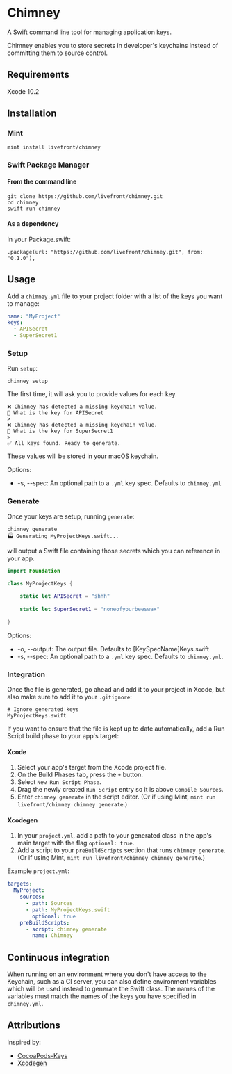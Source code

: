 # Chimney
A Swift command line tool for managing application keys.

Chimney enables you to store secrets in developer's keychains instead of committing them to source control.

## Requirements

Xcode 10.2

## Installation

### Mint

```
mint install livefront/chimney
```

### Swift Package Manager

#### From the command line

```
git clone https://github.com/livefront/chimney.git
cd chimney
swift run chimney
```

#### As a dependency

In your Package.swift:
```
.package(url: "https://github.com/livefront/chimney.git", from: "0.1.0"),
```

## Usage

Add a `chimney.yml` file to your project folder with a list of the keys you want to manage:

```yaml
name: "MyProject"
keys:
  - APISecret
  - SuperSecret1
```

### Setup

Run `setup`:
```
chimney setup
```

The first time, it will ask you to provide values for each key.
```
❌ Chimney has detected a missing keychain value.
🔑 What is the key for APISecret
> 
❌ Chimney has detected a missing keychain value.
🔑 What is the key for SuperSecret1
> 
✅ All keys found. Ready to generate.

```
These values will be stored in your macOS keychain.

Options:
  - -s, --spec: An optional path to a `.yml` key spec. Defaults to `chimney.yml`

### Generate

Once your keys are setup, running `generate`:
```
chimney generate
🏭 Generating MyProjectKeys.swift...
```

will output a Swift file containing those secrets which you can reference in your app.

```swift
import Foundation

class MyProjectKeys {
    
    static let APISecret = "shhh"
    
    static let SuperSecret1 = "noneofyourbeeswax"
    
}
```

Options: 
   - -o, --output: The output file. Defaults to [KeySpecName]Keys.swift
   - -s, --spec: An optional path to a `.yml` key spec. Defaults to `chimney.yml`.
   
### Integration

Once the file is generated, go ahead and add it to your project in Xcode, but also make sure to add it to your `.gitignore`:

```
# Ignore generated keys
MyProjectKeys.swift
```

If you want to ensure that the file is kept up to date automatically, add a Run Script build phase to your app's target:

#### Xcode

1. Select your app's target from the Xcode project file.
2. On the Build Phases tab, press the `+` button.
3. Select `New Run Script Phase`.
4. Drag the newly created `Run Script` entry so it is above `Compile Sources`.
5. Enter `chimney generate` in the script editor. (Or if using Mint, `mint run livefront/chimney chimney generate`.)

#### Xcodegen

1. In your `project.yml`, add a path to your generated class in the app's main target with the flag `optional: true`.
2. Add a script to your `preBuildScripts` section that runs `chimney generate`. (Or if using Mint, `mint run livefront/chimney chimney generate`.)

Example `project.yml`:
```yml
targets:
  MyProject:
    sources:
      - path: Sources
      - path: MyProjectKeys.swift
        optional: true
    preBuildScripts:
      - script: chimney generate
        name: Chimney
```

## Continuous integration

When running on an environment where you don't have access to the Keychain, such as a CI server, you can also define environment variables which will be used instead to generate the Swift class. The names of the variables must match the names of the keys you have specified in `chimney.yml`.

## Attributions

Inspired by:
  - [CocoaPods-Keys](https://github.com/orta/cocoapods-keys)
  - [Xcodegen](https://github.com/yonaskolb/XcodeGen)
